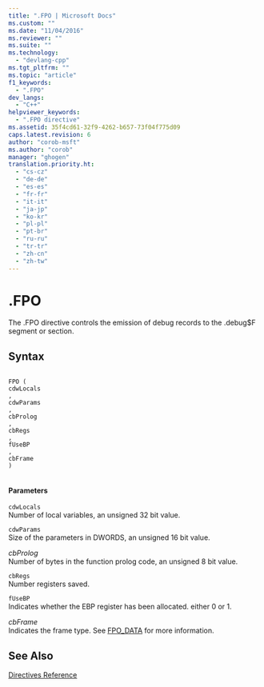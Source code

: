 ```yaml
---
title: ".FPO | Microsoft Docs"
ms.custom: ""
ms.date: "11/04/2016"
ms.reviewer: ""
ms.suite: ""
ms.technology: 
  - "devlang-cpp"
ms.tgt_pltfrm: ""
ms.topic: "article"
f1_keywords: 
  - ".FPO"
dev_langs: 
  - "C++"
helpviewer_keywords: 
  - ".FPO directive"
ms.assetid: 35f4cd61-32f9-4262-b657-73f04f775d09
caps.latest.revision: 6
author: "corob-msft"
ms.author: "corob"
manager: "ghogen"
translation.priority.ht: 
  - "cs-cz"
  - "de-de"
  - "es-es"
  - "fr-fr"
  - "it-it"
  - "ja-jp"
  - "ko-kr"
  - "pl-pl"
  - "pt-br"
  - "ru-ru"
  - "tr-tr"
  - "zh-cn"
  - "zh-tw"
---
```

# .FPO
The .FPO directive controls the emission of debug records to the .debug$F segment or section.  
  
## Syntax  
  
```  
  
FPO (  
cdwLocals  
,   
cdwParams  
,   
cbProlog  
,   
cbRegs  
,   
fUseBP  
,   
cbFrame  
)  
  
```  
  
#### Parameters  
 `cdwLocals`  
 Number of local variables, an unsigned 32 bit value.  
  
 `cdwParams`  
 Size of the parameters in DWORDS, an unsigned 16 bit value.  
  
 *cbProlog*  
 Number of bytes in the function prolog code, an unsigned 8 bit value.  
  
 `cbRegs`  
 Number registers saved.  
  
 `fUseBP`  
 Indicates whether the EBP register has been allocated. either 0 or 1.  
  
 *cbFrame*  
 Indicates the frame type.  See [FPO_DATA](http://msdn.microsoft.com/library/windows/desktop/ms679352) for more information.  
  
## See Also  
 [Directives Reference](../../assembler/masm/directives-reference.md)